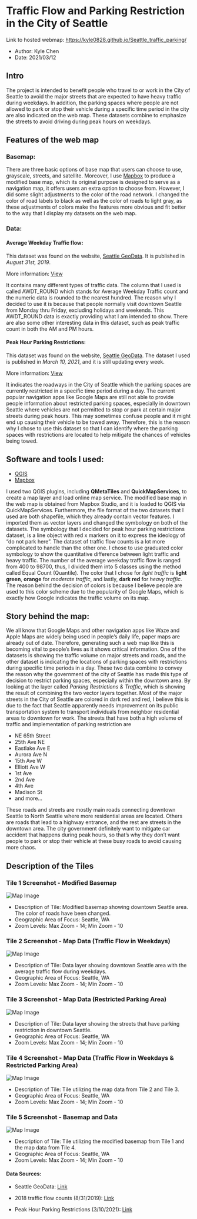 # Traffic Flow and Parking Restriction in the City of Seattle

Link to hosted webmap: https://kyle0828.github.io/Seattle_traffic_parking/
- Author: Kyle Chen
- Date: 2021/03/12

## Intro
The project is intended to benefit people who travel to or work in the City of Seattle to avoid the major streets that are expected to have heavy traffic during weekdays. In addition, the parking spaces where people are not allowed to park or stop their vehicle during a specific time period in the city are also indicated on the web map. These datasets combine to emphasize the streets to avoid driving during peak hours on weekdays.


## Features of the web map
### Basemap:
There are three basic options of base map that users can choose to use, grayscale, streets, and satellite. Moreover, I use [Mapbox](https://www.mapbox.com/) to produce a modified base map, which its original purpose is designed to serve as a navigation map, it offers users an extra option to choose from. However, I did some slight adjustments to the color of the road network. I changed the color of road labels to black as well as the color of roads to light gray, as these adjustments of colors make the features more obvious and fit better to the way that I display my datasets on the web map.

### Data:
#### Average Weekday Traffic flow:
This dataset was found on the website, [Seattle GeoData](https://data-seattlecitygis.opendata.arcgis.com/).
It is published in *August 31st, 2019*.

More information: [View](https://drive.google.com/file/d/1H-ooaihoawm8zXjZz_-AhBmwyRiT1FWQ/view "2018 Traffic Flow Counts")

It contains many different types of traffic data. The column that I used is called AWDT_ROUND which stands for Average Weekday Traffic count and the numeric data is rounded to the nearest hundred. The reason why I decided to use it is because that people normally visit downtown Seattle from Monday thru Friday, excluding holidays and weekends. This AWDT_ROUND data is exactly providing what I am intended to show. There are also some other interesting data in this dataset, such as peak traffic count in both the AM and PM hours.


#### Peak Hour Parking Restrictions:
This dataset was found on the website, [Seattle GeoData](https://data-seattlecitygis.opendata.arcgis.com/).
The dataset I used is published in *March 10, 2021*, and it is still updating every week.

More information: [View](https://drive.google.com/file/d/1H-ooaihoawm8zXjZz_-AhBmwyRiT1FWQ/view "Peak Hour Parking Restrictions")

It indicates the roadways in the City of Seattle which the parking spaces are currently restricted in a specific time period during a day. The current popular navigation apps like Google Maps are still not able to provide people information about restricted parking spaces, especially in downtown Seattle where vehicles are not permitted to stop or park at certain major streets during peak hours. This may sometimes confuse people and it might end up causing their vehicle to be towed away. Therefore, this is the reason why I chose to use this dataset so that I can identify where the parking spaces with restrictions are located to help mitigate the chances of vehicles being towed.


## Software and tools I used:
- [QGIS](https://www.qgis.org/en/site/)
- [Mapbox](https://www.mapbox.com/)

I used two QGIS plugins, including **QMetaTiles** and **QuickMapServices**, to create a map layer and load online map service. The modified base map in the web map is obtained from Mapbox Studio, and it is loaded to QGIS via QuickMapServices. Furthermore, the file format of the two datasets that I used are both shapefile, which they already contain vector features. I imported them as vector layers and changed the symbology on both of the datasets. The symbology that I decided for peak hour parking restrictions dataset, is a line object with red x markers on it to express the ideology of “do not park here”. The dataset of traffic flow counts is a lot more complicated to handle than the other one. I chose to use graduated color symbology to show the quantitative difference between light traffic and heavy traffic. The number of the average weekday traffic flow is ranged from 400 to 98700, thus, I divided them into 5 classes using the method called Equal Count (Quantile). The color that I chose for *light traffic* is **light green**, **orange** for *moderate traffic*, and lastly, **dark red** for *heavy traffic*. The reason behind the decision of colors is because I believe people are used to this color scheme due to the popularity of Google Maps, which is exactly how Google indicates the traffic volume on its map.


## Story behind the map:
We all know that Google Maps and other navigation apps like Waze and Apple Maps are widely being used in people’s daily life, paper maps are already out of date. Therefore, generating such a web map like this is becoming vital to people’s lives as it shows critical information. One of the datasets is showing the traffic volume on major streets and roads, and the other dataset is indicating the locations of parking spaces with restrictions during specific time periods in a day. These two data combine to convey the reason why the government of the city of Seattle has made this type of decision to restrict parking spaces, especially within the downtown area. By looking at the layer called *Parking Restrictions & Traffic*, which is showing the result of combining the two vector layers together. Most of the major streets in the City of Seattle are colored in dark red and red, I believe this is due to the fact that Seattle apparently needs improvement on its public transportation system to transport individuals from neighbor residential areas to downtown for work.
The streets that have both a high volume of traffic and implementation of parking restriction are
- NE 65th Street
- 25th Ave NE
- Eastlake Ave E
- Aurora Ave N
- 15th Ave W
- Elliott Ave W
- 1st Ave
- 2nd Ave
- 4th Ave
- Madison St
- and more...

These roads and streets are mostly main roads connecting downtown Seattle to North Seattle where more residential areas are located. Others are roads that lead to a highway entrance, and the rest are streets in the downtown area. The city government definitely want to mitigate car accident that happens during peak hours, so that’s why they don’t want people to park or stop their vehicle at these busy roads to avoid causing more chaos.

## Description of the Tiles
### Tile 1 Screenshot - Modified Basemap
![Map Image](img/tile1.png)

- Description of Tile: Modified basemap showing downtown Seattle area. The color of roads have been changed.
- Geographic Area of Focus: Seattle, WA
- Zoom Levels: Max Zoom - 14; Min Zoom - 10

### Tile 2 Screenshot - Map Data (Traffic Flow in Weekdays)
![Map Image](img/tile2.png)

- Description of Tile: Data layer showing downtown Seattle area with the average traffic flow during weekdays.
- Geographic Area of Focus: Seattle, WA
- Zoom Levels: Max Zoom - 14; Min Zoom - 10

### Tile 3 Screenshot - Map Data (Restricted Parking Area)
![Map Image](img/tile3.png)

- Description of Tile: Data layer showing the streets that have parking restriction in downtown Seattle.
- Geographic Area of Focus: Seattle, WA
- Zoom Levels: Max Zoom - 14; Min Zoom - 10

### Tile 4 Screenshot - Map Data (Traffic Flow in Weekdays & Restricted Parking Area)
![Map Image](img/tile4.png)

- Description of Tile: Tile utilizing the map data from Tile 2 and Tile 3.
- Geographic Area of Focus: Seattle, WA
- Zoom Levels: Max Zoom - 14; Min Zoom - 10

### Tile 5 Screenshot - Basemap and Data
![Map Image](img/tile5.png)

- Description of Tile: Tile utilizing the modified basemap from Tile 1 and the map data from Tile 4.
- Geographic Area of Focus: Seattle, WA
- Zoom Levels: Max Zoom - 14; Min Zoom - 10


#### Data Sources:
- Seattle GeoData:
[Link](https://data-seattlecitygis.opendata.arcgis.com/)

- 2018 traffic flow counts (8/31/2019):
[Link](https://data-seattlecitygis.opendata.arcgis.com/datasets/2018-traffic-flow-counts?geometry=-122.572%2C47.568%2C-122.077%2C47.649&orderBy=AWDT_ROUNDED&orderByAsc=false)

- Peak Hour Parking Restrictions (3/10/2021):
[Link](https://data-seattlecitygis.opendata.arcgis.com/datasets/peak-hour-parking-restrictions?geometry=-122.594%2C47.571%2C-122.100%2C47.652)
